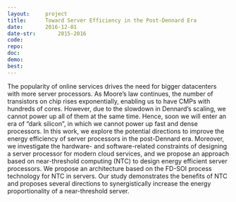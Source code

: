 ```yaml
---
layout:     project
title:      Toward Server Efficiency in the Post-Dennard Era
date:       2016-12-01
date-str:       2015-2016
code:
repo:       
doc:
demo:
best:       
---
```


The popularity of online services drives the need for bigger datacenters with more server processors.
As Moore’s law continues, the number of transistors on chip rises exponentially,
enabling us to have CMPs with hundreds of cores. However, due to the slowdown in Dennard’s scaling,
we cannot power up all of them at the same time. Hence, soon we will enter an era of “dark silicon”,
in which we cannot power up fast and dense processors.
In this work, we explore the potential directions to improve the energy efficiency of server processors in the post-Dennard era.
Moreover, we investigate the hardware- and software-related constraints of designing a server processor for modern cloud services,
and we propose an approach based on near-threshold computing (NTC) to design energy efficient server processors.
We propose an architecture based on the FD-SOI process technology for NTC in servers.
Our study demonstrates the benefits of NTC and proposes several directions to synergistically increase
the energy proportionality of a near-threshold server.